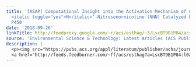 ```yaml
---
title: '[ASAP] Computational Insight into the Activation Mechanism of Carcinogenic
  <italic toggle="yes">N</italic>’-Nitrosonornicotine (NNN) Catalyzed by Cytochrome
  P450'
date: '2018-09-26'
linkTitle: http://feedproxy.google.com/~r/acs/esthag/~3/LscBT9B1P84/acs.est.8b02795
source: 'Environmental Science & Technology: Latest Articles (ACS Publications)'
description: |-
  <p><img src="https://pubs.acs.org/appl/literatum/publisher/achs/journals/content/esthag/0/esthag.ahead-of-print/acs.est.8b02795/20180926/images/medium/es-2018-02795k_0009.gif" alt="TOC Graphic"/></p><div><cite>Environmental Science & Technology</cite></div><div>DOI: 10.1021/acs.est.8b02795</div><div class="feedflare">
  <a href="http://feeds.feedburner.com/~ff/acs/esthag?a=LscBT9B1P84:l0aqaXeKcRk:yIl2AUoC8zA"><img src="http://feeds.feedburner.com/~ff/acs/esthag?d=yIl2AUoC8zA" border="0"></img></a>
---
```

